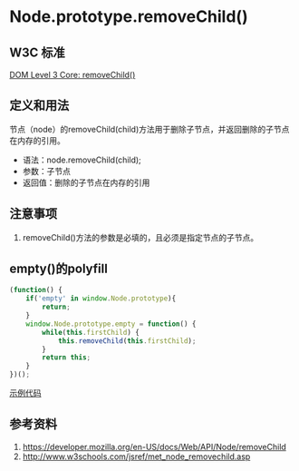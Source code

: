 # Node.prototype.removeChild()

## W3C 标准
[DOM Level 3 Core: removeChild()](https://www.w3.org/TR/DOM-Level-3-Core/core.html#ID-1734834066)

## 定义和用法
节点（node）的removeChild(child)方法用于删除子节点，并返回删除的子节点在内存的引用。

- 语法：node.removeChild(child);
- 参数：子节点
- 返回值：删除的子节点在内存的引用

## 注意事项
1. removeChild()方法的参数是必填的，且必须是指定节点的子节点。

## empty()的polyfill
```javascript
(function() {
    if('empty' in window.Node.prototype){
        return;
    }
    window.Node.prototype.empty = function() {
        while(this.firstChild) {
            this.removeChild(this.firstChild);
        }
        return this;
    }
})();
```
[示例代码](./removeChild().html)

## 参考资料
1. https://developer.mozilla.org/en-US/docs/Web/API/Node/removeChild
2. http://www.w3schools.com/jsref/met_node_removechild.asp